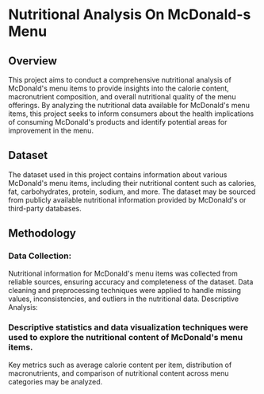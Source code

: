 # Nutritional Analysis On McDonald-s Menu
## Overview
This project aims to conduct a comprehensive nutritional analysis of McDonald's menu items to provide insights into the calorie content, macronutrient composition, and overall nutritional quality of the menu offerings. By analyzing the nutritional data available for McDonald's menu items, this project seeks to inform consumers about the health implications of consuming McDonald's products and identify potential areas for improvement in the menu.

## Dataset
The dataset used in this project contains information about various McDonald's menu items, including their nutritional content such as calories, fat, carbohydrates, protein, sodium, and more. The dataset may be sourced from publicly available nutritional information provided by McDonald's or third-party databases.

## Methodology
### Data Collection:

Nutritional information for McDonald's menu items was collected from reliable sources, ensuring accuracy and completeness of the dataset.
Data cleaning and preprocessing techniques were applied to handle missing values, inconsistencies, and outliers in the nutritional data.
Descriptive Analysis:

### Descriptive statistics and data visualization techniques were used to explore the nutritional content of McDonald's menu items.
Key metrics such as average calorie content per item, distribution of macronutrients, and comparison of nutritional content across menu categories may be analyzed.
